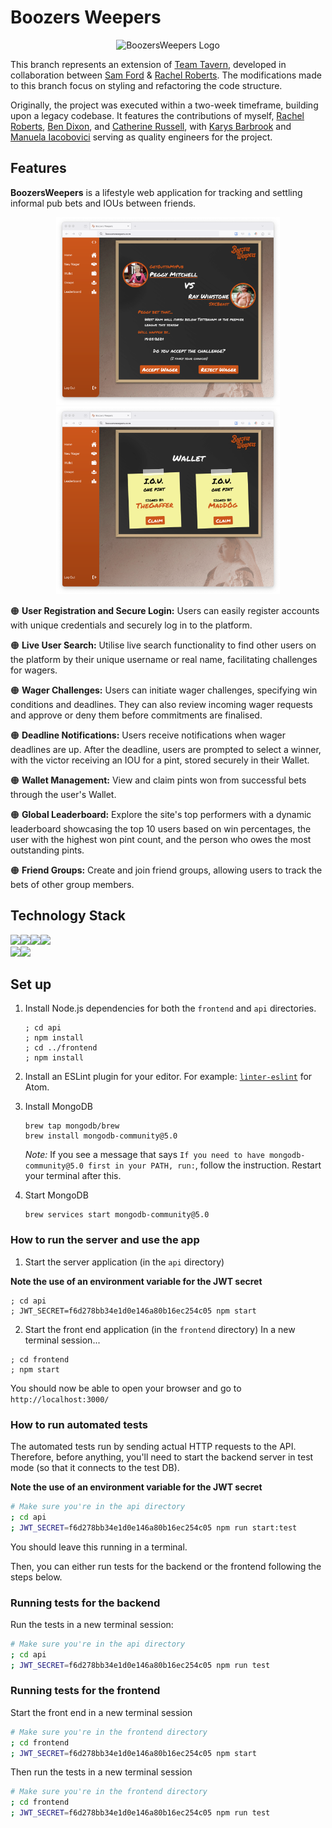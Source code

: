 
# Boozers Weepers
<div align="center">
  <img src="frontend/src/Assets/BoozersWeepersLogo_trans.png" alt="BoozersWeepers Logo" title="Title" height="200">
</div>


This branch represents an extension of [Team Tavern](https://github.com/Catherine-Russell/TeamTavern), developed in collaboration between [Sam Ford](https://github.com/Fordcois) & [Rachel Roberts](https://github.com/Rachel853). The modifications made to this branch focus on styling and refactoring the code structure.

Originally, the project was executed within a two-week timeframe, building upon a legacy codebase. It features the contributions of myself, [Rachel Roberts](https://github.com/Rachel853), [Ben Dixon](https://github.com/BenDixon96), and [Catherine Russell](https://github.com/Catherine-Russell), with [Karys Barbrook](https://github.com/karysbarbrook) and [Manuela Iacobovici](https://github.com/ManuelaIacobovici) serving as quality engineers for the project.

## Features

**BoozersWeepers** is a lifestyle web application for tracking and settling informal pub bets and IOUs between friends.

<div align="center">
  <img src="public/images/activebetscreenshot.png" alt="Making a Bet on BoozersWeepers" height="300">
  <img src="public/images/walletscreenshot.png" alt="Making a Bet on BoozersWeepers" height="300">

</div>

🟠 **User Registration and Secure Login:** Users can easily register accounts with unique credentials and securely log in to the platform.

🟠 **Live User Search:** Utilise live search functionality to find other users on the platform by their unique username or real name, facilitating challenges for wagers.

🟠 **Wager Challenges:** Users can initiate wager challenges, specifying win conditions and deadlines. They can also review incoming wager requests and approve or deny them before commitments are finalised.

🟠 **Deadline Notifications:** Users receive notifications when wager deadlines are up. After the deadline, users are prompted to select a winner, with the victor receiving an IOU for a pint, stored securely in their Wallet.

🟠 **Wallet Management:** View and claim pints won from successful bets through the user's Wallet.


🟠 **Global Leaderboard:** Explore the site's top performers with a dynamic leaderboard showcasing the top 10 users based on win percentages, the user with the highest won pint count, and the person who owes the most outstanding pints.

🟠 **Friend Groups:** Create and join friend groups, allowing users to track the bets of other group members.

## Technology Stack
<img src="https://img.shields.io/badge/-mongo%20db-47A248?logo=mongodb&logoColor=white&style=for-the-badge"><img src="https://img.shields.io/badge/-express-000000?logo=express&logoColor=white&style=for-the-badge"><img src="https://img.shields.io/badge/-React-61DAFB?logo=react&logoColor=white&style=for-the-badge"><img src="https://img.shields.io/badge/-node.js-339933?logo=nodedotjs&logoColor=white&style=for-the-badge"><br>
<img src="https://img.shields.io/badge/-Jest-C21325?logo=jest&logoColor=white&style=for-the-badge"><img src="https://img.shields.io/badge/-Selenium-43B02A?logo=Selenium&logoColor=white&style=for-the-badge">

## Set up 

1. Install Node.js dependencies for both the `frontend` and `api` directories.
   ```
   ; cd api
   ; npm install
   ; cd ../frontend
   ; npm install
   ```

2. Install an ESLint plugin for your editor. For example: [`linter-eslint`](https://github.com/AtomLinter/linter-eslint) for Atom.

3. Install MongoDB
   ```
   brew tap mongodb/brew
   brew install mongodb-community@5.0
   ```
   *Note:* If you see a message that says `If you need to have mongodb-community@5.0 first in your PATH, run:`, follow the instruction. Restart your terminal after this.
4. Start MongoDB
   ```
   brew services start mongodb-community@5.0
   ```

### How to run the server and use the app 
1. Start the server application (in the `api` directory)

  **Note the use of an environment variable for the JWT secret**
   ```
   ; cd api
   ; JWT_SECRET=f6d278bb34e1d0e146a80b16ec254c05 npm start
   ```
2. Start the front end application (in the `frontend` directory)
  In a new terminal session...
  ```
  ; cd frontend
  ; npm start
  ```

You should now be able to open your browser and go to `http://localhost:3000/` 

### How to run automated tests
The automated tests run by sending actual HTTP requests to the API. Therefore, before anything, you'll need to start the backend server in test mode (so that it connects to the test DB).

**Note the use of an environment variable for the JWT secret**
```bash
# Make sure you're in the api directory
; cd api
; JWT_SECRET=f6d278bb34e1d0e146a80b16ec254c05 npm run start:test
```

You should leave this running in a terminal.

Then, you can either run tests for the backend or the frontend following the steps below. 

### Running tests for the backend

Run the tests in a new terminal session:
```bash
# Make sure you're in the api directory
; cd api
; JWT_SECRET=f6d278bb34e1d0e146a80b16ec254c05 npm run test
```

###  Running tests for the frontend

Start the front end in a new terminal session
```bash
# Make sure you're in the frontend directory
; cd frontend
; JWT_SECRET=f6d278bb34e1d0e146a80b16ec254c05 npm start
```

Then run the tests in a new terminal session
```bash
# Make sure you're in the frontend directory
; cd frontend
; JWT_SECRET=f6d278bb34e1d0e146a80b16ec254c05 npm run test
```
